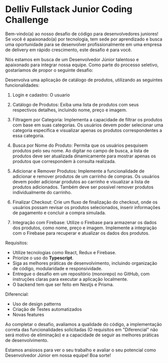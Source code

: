 # Delliv Fullstack Junior Coding Challenge
Bem-vindo(a) ao nosso desafio de código para desenvolvedores juniores! Se você é apaixonado(a) por tecnologia, tem sede por aprendizado e busca uma oportunidade para se desenvolver profissionalmente em uma empresa de delivery em rápido crescimento, este desafio é para você.

Nós estamos em busca de um Desenvolvedor Júnior talentoso e apaixonado para integrar nossa equipe. Como parte do processo seletivo, gostaríamos de propor o seguinte desafio:

Desenvolva uma aplicação de catálogo de produtos, utilizando as seguintes funcionalidades:

1. Login e cadastro: O usuario 

2. Catálogo de Produtos: Exiba uma lista de produtos com seus respectivos detalhes, incluindo nome, preço e imagem.

3. Filtragem por Categoria: Implementa a capacidade de filtrar os produtos com base em suas categorias. Os usuários devem poder selecionar uma categoria específica e visualizar apenas os produtos correspondentes a essa categoria.

4. Busca por Nome do Produto: Permita que os usuários pesquisem produtos pelo seu nome. Ao digitar no campo de busca, a lista de produtos deve ser atualizada dinamicamente para mostrar apenas os produtos que correspondem à consulta realizada.

5. Adicionar e Remover Produtos: Implemente a funcionalidade de adicionar e remover produtos de um carrinho de compras. Os usuários devem poder adicionar produtos ao carrinho e visualizar a lista de produtos adicionados. Também deve ser possível remover produtos individualmente do carrinho.

6. Finalizar Checkout: Crie um fluxo de finalização do checkout, onde os usuários possam revisar os produtos selecionados, inserir informações de pagamento e concluir a compra simulada.

7. Integração com Firebase: Utilize o Firebase para armazenar os dados dos produtos, como nome, preço e imagem. Implemente a integração com o Firebase para recuperar e atualizar os dados dos produtos.

Requisitos:
- Utilize tecnologias como React, Redux e Firebase.
- Priorize o uso do **Typescript**.
- Siga as melhores práticas de desenvolvimento, incluindo organização de código, modularidade e responsividade.
- Entregue o desafio em um repositório (monorepo) no GitHub, com instruções claras para executar a aplicação localmente.
- O backend tem que ser feito em Nestjs e Prisma.

Diferencial:
- Uso de design patterns
- Criação de Testes automatizados
- Novas features

Ao completar o desafio, avaliamos a qualidade do código, a implementação correta das funcionalidades solicitadas (O requisitos em "Diferencial" não será motivo de eliminação) e a capacidade de seguir as melhores práticas de desenvolvimento.

Estamos ansiosos para ver o seu trabalho e avaliar o seu potencial como Desenvolvedor Júnior em nossa equipe! Boa sorte!
